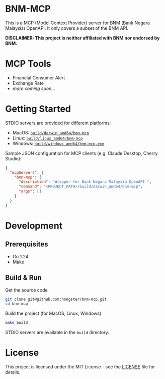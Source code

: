 # BNM-MCP

This is a MCP (Model Context Provider) server for BNM (Bank Negara Malaysia) OpenAPI. It only covers a subset of the BNM API.

**DISCLAIMER: This project is neither affiliated with BNM nor endorsed by BNM.**

# MCP Tools

- Financial Consumer Alert
- Exchange Rate
- *more coming soon...*

# Getting Started

STDIO servers are provided for different platforms:
- MacOS: [`build/darwin_amd64/bmn-mcp`](build/darwin_arm64/bnm-mcp)
- Linux: [`build/linux_amd64/bnm-mcp`](build/linux_amd64/bnm-mcp)
- Windows: [`build/windows_amd64/bnm-mcp.exe`](build/windows_amd64/bnm-mcp.exe)

Sample JSON configuration for MCP clients (e.g. Claude Desktop, Cherry Studio):
```json
{
  "mcpServers": {
    "bmn-mcp": {
      "description": "Wrapper for Bank Negara Malaysia OpenAPI.",
      "command": "<PROJECT_PATH>/build/darwin_amd64/bnm-mcp",
      "args": []
    }
  }
}
```

# Development

## Prerequisites

- Go 1.24
- Make

## Build & Run

Get the source code
```bash
git clone git@github.com:hongster/bnm-mcp.git
cd bnm-mcp
```

Build the project (for MacOS, Linux, Windows)
```bash 
make build
```

STDIO servers are available in the `build` directory.

# License

This project is licensed under the MIT License - see the [LICENSE](LICENSE) file for details.